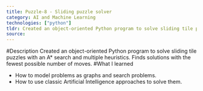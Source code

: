 ```yaml
---
title: Puzzle-8 - Sliding puzzle solver
category: AI and Machine Learning
technologies: ["python"]
tldr: Created an object-oriented Python program to solve sliding tile puzzles with an A* search and multiple heuristics.
source:
---
```

#Description
Created an object-oriented Python program to solve sliding tile puzzles with an A* search and multiple heuristics. Finds solutions with the fewest possible number of moves.
#What I learned
- How to model problems as graphs and search problems.
- How to use classic Artificial Intelligence approaches to solve them.
